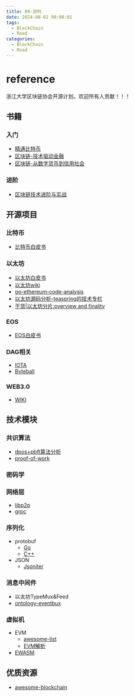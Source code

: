 ```yaml
---
title: 09-资料
date: 2024-08-02 00:08:01
tags:
  - BlockChain
  - Road
categories:
  - BlockChain
  - Road
---
```

# reference

浙江大学区块链协会开源计划。欢迎所有人贡献！！！

## 书籍

### 入门

-   [精通比特币](http://book.8btc.com/books/6/masterbitcoin2cn/_book/)
-   [区块链-技术驱动金融](https://book.douban.com/subject/26860970/)
-   [区块链-从数字货币到信用社会](http://book.8btc.com/blockchain-credit)

### 进阶

-   [区块链技术进阶与实战](https://item.jd.com/12340068.html)

## 开源项目

### 比特币

-   [比特币白皮书](https://bitcoin.org/bitcoin.pdf)

### 以太坊

-   [以太坊白皮书](https://github.com/ethereum/wiki/wiki/White-Paper)
-   [以太坊wiki](https://github.com/ethereum/wiki/wiki)
-   [go-ethereum-code-analysis](https://github.com/ZtesoftCS/go-ethereum-code-analysis)
-   [以太坊源码分析-teaspring的技术专栏](https://blog.csdn.net/teaspring)
-   [干货|以太坊分片:overview and finality](https://ethfans.org/posts/ethereum-sharding-and-finality)

### EOS

-   [EOS白皮书](https://github.com/EOSIO/Documentation/blob/master/TechnicalWhitePaper.md)

### DAG相关

-   [IOTA](https://docs.iota.org/introduction)
-   [Byteball](https://byteball.org/)

### WEB3.0

-   [WIKI](https://github.com/w3f/Web3-wiki/wiki)

## 技术模块

### 共识算法

-   [dpos+pbft算法分析](https://github.com/sqfasd/dpos-pbft)
-   [proof-of-work](https://github.com/indutny/proof-of-work)

### 密码学

### 网络层

-   [libp2p](https://github.com/libp2p)
-   [grpc](https://github.com/grpc)

### 序列化

-   protobuf
    -   [Go](https://github.com/golang/protobuf)
    -   [C++](https://github.com/google/protobuf)
-   JSON
    -   [Jsoniter](https://github.com/json-iterator)

### 消息中间件

-   以太坊TypeMux&Feed
-   [ontology-eventbux](https://github.com/ontio/ontology-eventbus)

### 虚拟机

-   EVM
    -   [awesome-list](<https://github.com/ethereum/wiki/wiki/Ethereum-Virtual-Machine-(EVM)-Awesome-List>)
    -   [EVM解析](https://github.com/CoinCulture/evm-tools/blob/master/analysis/guide.md)
-   [EWASM](https://github.com/ewasm)

## 优质资源

-   [awesome-blockchain](https://github.com/chaozh/awesome-blockchain-cn)
